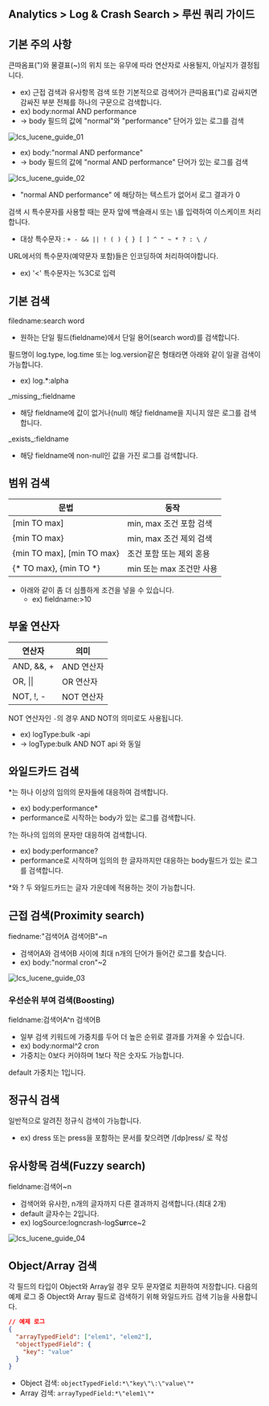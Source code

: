 ## Analytics > Log & Crash Search > 루씬 쿼리 가이드

## 기본 주의 사항

큰따옴표(")와 물결표(~)의 위치 또는 유무에 따라 연산자로 사용될지, 아닐지가 결정됩니다.
* ex) 근접 검색과 유사항목 검색
또한 기본적으로 검색어가 큰따옴표(")로 감싸지면 감싸진 부분 전체를 하나의 구문으로 검색합니다.
* ex) body:normal AND performance
* -> body 필드의 값에 "normal"와 "performance" 단어가 있는 로그를 검색

![lcs_lucene_guide_01](https://static.toastoven.net/prod_logncrash/lcs_lucene_guide_01.png)

* ex) body:"normal AND performance"
* -> body 필드의 값에 "normal AND performance" 단어가 있는 로그를 검색

![lcs_lucene_guide_02](https://static.toastoven.net/prod_logncrash/lcs_lucene_guide_02.png)
* "normal AND performance" 에 해당하는 텍스트가 없어서 로그 결과가 0

검색 시 특수문자를 사용할 때는 문자 앞에 백슬래시 또는 \를 입력하여 이스케이프 처리합니다.
* 대상 특수문자 : ```+ - && || ! ( ) { } [ ] ^ " ~ * ? : \ /```

URL에서의 특수문자(예약문자 포함)들은 인코딩하여 처리하여야합니다.
* ex) '<' 특수문자는 %3C로 입력

## 기본 검색

filedname:search word
* 원하는 단일 필드(fieldname)에서 단일 용어(search word)를 검색합니다.

필드명이 log.type, log.time 또는 log.version같은 형태라면 아래와 같이 일괄 검색이 가능합니다.
* ex) log.*:alpha

\_missing\_:fieldname
* 해당 fieldname에 값이 없거나(null) 해당 fieldname을 지니지 않은 로그를 검색합니다.

\_exists\_:fieldname
* 해당 fieldname에 non-null인 값을 가진 로그를 검색합니다.

## 범위 검색

| 문법 | 동작 |
| --- | --- |
| [min TO max] | min, max 조건 포함 검색 |
| {min TO max} | min, max 조건 제외 검색 |
| {min TO max], [min TO max} | 조건 포함 또는 제외 혼용 |
| {* TO max}, {min TO *} | min 또는 max 조건만 사용 |

* 아래와 같이 좀 더 심플하게 조건을 넣을 수 있습니다.
    * ex) fieldname:>10

## 부울 연산자

| 연산자 | 의미 |
| --- | --- |
| AND, &&, + | AND 연산자 |
| OR\, \|\| | OR 연산자 |
| NOT, !, - | NOT 연산자 |

NOT 연산자인 `-`의 경우 AND NOT의 의미로도 사용됩니다.
* ex) logType:bulk -api
* -> logType:bulk AND NOT api 와 동일

## 와일드카드 검색

*는 하나 이상의 임의의 문자들에 대응하여 검색합니다.
* ex) body:performance*
* performance로 시작하는 body가 있는 로그를 검색합니다.

?는 하나의 임의의 문자만 대응하여 검색합니다.
* ex) body:performance?
* performance로 시작하며 임의의 한 글자까지만 대응하는 body필드가 있는 로그를 검색합니다.

*와 ? 두 와일드카드는 글자 가운데에 적용하는 것이 가능합니다.

## 근접 검색(Proximity search)

fiedname:"검색어A 검색어B"~n
* 검색어A와 검색어B 사이에 최대 n개의 단어가 들어간 로그를 찾습니다.
* ex) body:"normal cron"~2

![lcs_lucene_guide_03](https://static.toastoven.net/prod_logncrash/lcs_lucene_guide_03.png)

### 우선순위 부여 검색(Boosting)

fieldname:검색어A^n 검색어B
* 일부 검색 키워드에 가중치를 두어 더 높은 순위로 결과를 가져올 수 있습니다.
* ex) body:normal^2 cron
* 가중치는 0보다 커야하며 1보다 작은 숫자도 가능합니다.

default 가중치는 1입니다.

## 정규식 검색

일반적으로 알려진 정규식 검색이 가능합니다.
* ex) dress 또는 press을 포함하는 문서를 찾으려면 /[dp]ress/ 로 작성

## 유사항목 검색(Fuzzy search)

fieldname:검색어~n
* 검색어와 유사한, n개의 글자까지 다른 결과까지 검색합니다.(최대 2개)
* default 글자수는 2입니다.
* ex) logSource:logncrash-logS**ur**rce~2

![lcs_lucene_guide_04](https://static.toastoven.net/prod_logncrash/lcs_lucene_guide_04.png)

## Object/Array 검색

각 필드의 타입이 Object와 Array일 경우 모두 문자열로 치환하여 저장합니다.
다음의 예제 로그 중 Object와 Array 필드로 검색하기 위해 와일드카드 검색 기능을 사용합니다.

```json
// 예제 로그
{
  "arrayTypedField": ["elem1", "elem2"],
  "objectTypedField": {
    "key": "value"
  }
}
```
* Object 검색: `objectTypedField:*\"key\"\:\"value\"*`
* Array 검색: `arrayTypedField:*\"elem1\"*`

